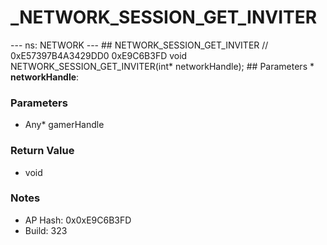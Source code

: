 # _NETWORK_SESSION_GET_INVITER

--- ns: NETWORK --- ## NETWORK_SESSION_GET_INVITER  // 0xE57397B4A3429DD0 0xE9C6B3FD void NETWORK_SESSION_GET_INVITER(int* networkHandle);   ## Parameters * **networkHandle**:

### Parameters
* Any* gamerHandle

### Return Value
* void

### Notes
* AP Hash: 0x0xE9C6B3FD
* Build: 323

